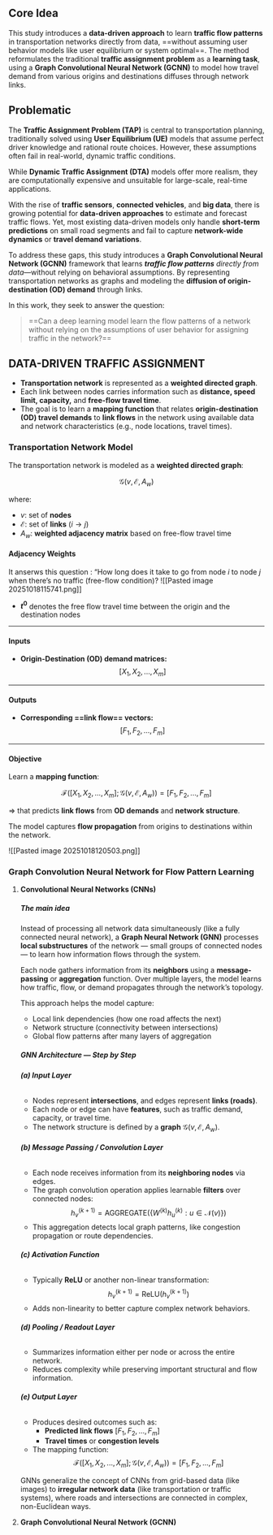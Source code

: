 
## Core Idea

This study introduces a **data-driven approach** to learn **traffic flow patterns** in transportation networks directly from data, ==without assuming user behavior models like user equilibrium or system optimal==.
The method reformulates the traditional **traffic assignment problem** as a **learning task**, using a **Graph Convolutional Neural Network (GCNN)** to model how travel demand from various origins and destinations diffuses through network links.

## Problematic

The **Traffic Assignment Problem (TAP)** is central to transportation planning, traditionally solved using **User Equilibrium (UE)** models that assume perfect driver knowledge and rational route choices. However, these assumptions often fail in real-world, dynamic traffic conditions.

While **Dynamic Traffic Assignment (DTA)** models offer more realism, they are computationally expensive and unsuitable for large-scale, real-time applications.


With the rise of **traffic sensors**, **connected vehicles**, and **big data**, there is growing potential for **data-driven approaches** to estimate and forecast traffic flows. Yet, most existing data-driven models only handle **short-term predictions** on small road segments and fail to capture **network-wide dynamics** or **travel demand variations**.

To address these gaps, this study introduces a **Graph Convolutional Neural Network (GCNN)** framework that learns ***traffic flow patterns** directly from data*—without relying on behavioral assumptions. By representing transportation networks as graphs and modeling the **diffusion of origin-destination (OD) demand** through links.

In this work, they seek to answer the question:
> ==Can a deep learning model learn the flow patterns of a network without relying on the assumptions of user behavior for assigning traffic in the network?==


## DATA-DRIVEN TRAFFIC ASSIGNMENT


- **Transportation network** is represented as a **weighted directed graph**.
- Each link between nodes carries information such as **distance, speed limit, capacity,** and **free-flow travel time**.
- The goal is to learn a **mapping function** that relates **origin-destination (OD) travel demands** to **link flows** in the network using available data and network characteristics (e.g., node locations, travel times).


### Transportation Network Model

The transportation network is modeled as a **weighted directed graph**:

$$
\mathcal{G}(v, \mathcal{E}, A_w)
$$

where:

- $v$: set of **nodes**
- $\mathcal{E}$: set of **links** $(i \rightarrow j)$
- $A_w$: **weighted adjacency matrix** based on free-flow travel time

#### Adjacency Weights

It anserws this question : “How long does it take to go from node _i_ to node _j_ when there’s no traffic (free-flow condition)?
![[Pasted image 20251018115741.png]]

- **$t^0$** denotes the free flow travel time between the origin and the destination nodes

---
#### Inputs

- **Origin-Destination (OD) demand matrices:**  
  $$
  [X_1, X_2, ..., X_m]
  $$

---
#### Outputs

- **Corresponding ==link flow== vectors:**  
  $$
  [F_1, F_2, ..., F_m]
  $$
---
#### Objective

Learn a **mapping function**:

$$
\mathcal{F}([X_1, X_2, ..., X_m]; \mathcal{G}(v, \mathcal{E}, A_w)) = [F_1, F_2, ..., F_m]
$$

=> that predicts **link flows** from **OD demands** and **network structure**.

The model captures **flow propagation** from origins to destinations within the network.


![[Pasted image 20251018120503.png]]






### Graph Convolution Neural Network for Flow Pattern Learning

1. **Convolutional Neural Networks (CNNs)**

    ##### **The main idea**

	Instead of processing all network data simultaneously (like a fully connected neural network), a **Graph Neural Network (GNN)** processes **local substructures** of the network — small groups of connected nodes — to learn how information flows through the system.
	
	Each node gathers information from its **neighbors** using a **message-passing** or **aggregation** function. Over multiple layers, the model learns how traffic, flow, or demand propagates through the network’s topology.
	
	This approach helps the model capture:
	- Local link dependencies (how one road affects the next)
	- Network structure (connectivity between intersections)
	- Global flow patterns after many layers of aggregation
	
	
	##### **GNN Architecture — Step by Step**
	
	###### **(a) Input Layer**
	
	- Nodes represent **intersections**, and edges represent **links (roads)**.  
	- Each node or edge can have **features**, such as traffic demand, capacity, or travel time.
	- The network structure is defined by a **graph** $\mathcal{G}(v, \mathcal{E}, A_w)$.
	
	
	###### **(b) Message Passing / Convolution Layer**
	
	- Each node receives information from its **neighboring nodes** via edges.  
	- The graph convolution operation applies learnable **filters** over connected nodes:  
	  $$
	  h_v^{(k+1)} = \text{AGGREGATE}\left( \{ W^{(k)} h_u^{(k)} : u \in \mathcal{N}(v) \} \right)
	  $$
	- This aggregation detects local graph patterns, like congestion propagation or route dependencies.
	
	
	###### **(c) Activation Function**
	
	- Typically **ReLU** or another non-linear transformation:
	  $$
	  h_v^{(k+1)} = \text{ReLU}(h_v^{(k+1)})
	  $$
	- Adds non-linearity to better capture complex network behaviors.
	
	
	###### **(d) Pooling / Readout Layer**
	
	- Summarizes information either per node or across the entire network.  
	- Reduces complexity while preserving important structural and flow information.
	
	
	###### **(e) Output Layer**
	
	- Produces desired outcomes such as:
	  - **Predicted link flows** $[F_1, F_2, ..., F_m]$
	  - **Travel times** or **congestion levels**
	- The mapping function:
	  $$
	  \mathcal{F}([X_1, X_2, ..., X_m]; \mathcal{G}(v, \mathcal{E}, A_w)) = [F_1, F_2, ..., F_m]
	  $$
	
	GNNs generalize the concept of CNNs from grid-based data (like images) to **irregular network data** (like transportation or traffic systems), where roads and intersections are connected in complex, non-Euclidean ways.



2. **Graph Convolutional Neural Network (GCNN)**


